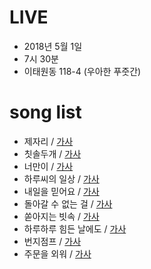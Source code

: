 # LIVE
 * 2018년 5월 1일
 * 7시 30분
 * 이태원동 118-4 (우아한 푸줏간)

# song list
 * 제자리 / [가사](lyrics/제자리.md)
 * 칫솔두개 / [가사](lyrics/칫솔두개.md)
 * 너만이 / [가사](lyrics/너만이.md)
 * 하루씨의 일상 / [가사](lyrics/하루씨의일상.md)
 * 내일을 믿어요 / [가사](lyrics/내일을믿어요.md)
 * 돌아갈 수 없는 걸 / [가사](lyrics/돌아갈수없는걸.md)
 * 쏟아지는 빗속 / [가사](lyrics/쏟아지는빗속.md)
 * 하루하루 힘든 날에도 / [가사](lyrics/하루하루힘든날에도.md)
 * 번지점프 / [가사](lyrics/번지점프.md)
 * 주문을 외워 / [가사](lyrics/주문을외워.md)
